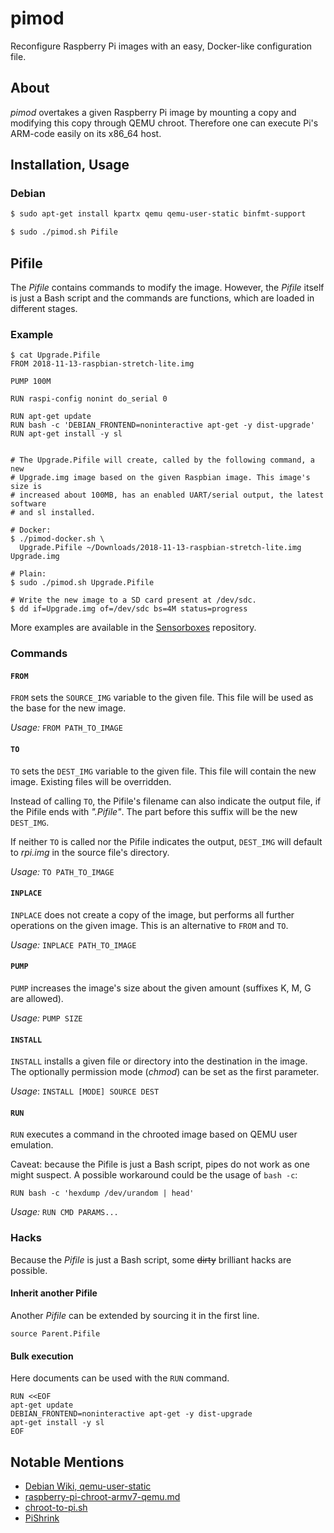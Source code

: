 # pimod
Reconfigure Raspberry Pi images with an easy, Docker-like configuration file.


## About
*pimod* overtakes a given Raspberry Pi image by mounting a copy and modifying
this copy through QEMU chroot. Therefore one can execute Pi's ARM-code easily
on its x86\_64 host.


## Installation, Usage
### Debian
```bash
$ sudo apt-get install kpartx qemu qemu-user-static binfmt-support

$ sudo ./pimod.sh Pifile
```


## Pifile
The *Pifile* contains commands to modify the image. However, the *Pifile*
itself is just a Bash script and the commands are functions, which are loaded
in different stages.


### Example
```
$ cat Upgrade.Pifile
FROM 2018-11-13-raspbian-stretch-lite.img

PUMP 100M

RUN raspi-config nonint do_serial 0

RUN apt-get update
RUN bash -c 'DEBIAN_FRONTEND=noninteractive apt-get -y dist-upgrade'
RUN apt-get install -y sl


# The Upgrade.Pifile will create, called by the following command, a new
# Upgrade.img image based on the given Raspbian image. This image's size is
# increased about 100MB, has an enabled UART/serial output, the latest software
# and sl installed.

# Docker:
$ ./pimod-docker.sh \
  Upgrade.Pifile ~/Downloads/2018-11-13-raspbian-stretch-lite.img Upgrade.img

# Plain:
$ sudo ./pimod.sh Upgrade.Pifile

# Write the new image to a SD card present at /dev/sdc.
$ dd if=Upgrade.img of=/dev/sdc bs=4M status=progress
```

More examples are available in the
[Sensorboxes](https://github.com/Nature40/Sensorboxes) repository.


### Commands
#### `FROM`
`FROM` sets the `SOURCE_IMG` variable to the given file. This file will be
used as the base for the new image.

*Usage:* `FROM PATH_TO_IMAGE`


#### `TO`
`TO` sets the `DEST_IMG` variable to the given file. This file will contain
the new image. Existing files will be overridden.

Instead of calling `TO`, the Pifile's filename can also indicate the output
file, if the Pifile ends with *".Pifile"*. The part before this suffix will be
the new `DEST_IMG`.

If neither `TO` is called nor the Pifile indicates the output, `DEST_IMG` will
default to *rpi.img* in the source file's directory.

*Usage:* `TO PATH_TO_IMAGE`


#### `INPLACE`
`INPLACE` does not create a copy of the image, but performs all further
operations on the given image. This is an alternative to `FROM` and `TO`.

*Usage:* `INPLACE PATH_TO_IMAGE`


#### `PUMP`
`PUMP` increases the image's size about the given amount (suffixes K, M, G are allowed).

*Usage:* `PUMP SIZE`


#### `INSTALL`
`INSTALL` installs a given file or directory into the destination in the
image. The optionally permission mode (*chmod*) can be set as the first
parameter.

*Usage*: `INSTALL [MODE] SOURCE DEST`


#### `RUN`
`RUN` executes a command in the chrooted image based on QEMU user emulation.

Caveat: because the Pifile is just a Bash script, pipes do not work as one
might suspect. A possible workaround could be the usage of `bash -c`:

```
RUN bash -c 'hexdump /dev/urandom | head'
```

*Usage:* `RUN CMD PARAMS...`


### Hacks
Because the *Pifile* is just a Bash script, some ~~dirty~~ brilliant hacks
are possible.


#### Inherit another Pifile
Another *Pifile* can be extended by sourcing it in the first line.

```
source Parent.Pifile
```


#### Bulk execution
Here documents can be used with the `RUN` command.

```
RUN <<EOF
apt-get update
DEBIAN_FRONTEND=noninteractive apt-get -y dist-upgrade
apt-get install -y sl
EOF
```


## Notable Mentions
- [Debian Wiki, qemu-user-static](https://wiki.debian.org/RaspberryPi/qemu-user-static)
- [raspberry-pi-chroot-armv7-qemu.md](https://gist.github.com/jkullick/9b02c2061fbdf4a6c4e8a78f1312a689)
- [chroot-to-pi.sh](https://gist.github.com/htruong/7df502fb60268eeee5bca21ef3e436eb)
- [PiShrink](https://github.com/Drewsif/PiShrink)
